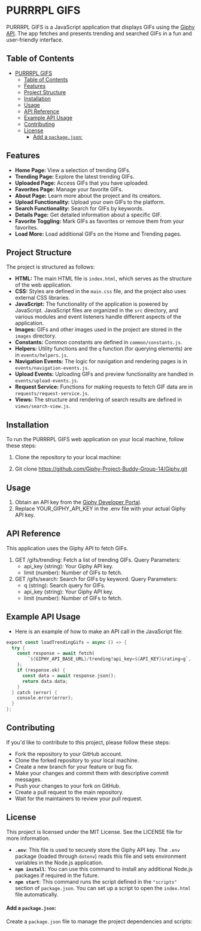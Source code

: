 # PURRRPL GIFS

PURRRPL GIFS is a JavaScript application that displays GIFs using the [Giphy API](https://developers.giphy.com/). The app fetches and presents trending and searched GIFs in a fun and user-friendly interface.

## Table of Contents

- [PURRRPL GIFS](#purrrpl-gifs)
  - [Table of Contents](#table-of-contents)
  - [Features](#features)
  - [Project Structure](#project-structure)
  - [Installation](#installation)
  - [Usage](#usage)
  - [API Reference](#api-reference)
  - [Example API Usage](#example-api-usage)
  - [Contributing](#contributing)
  - [License](#license)
    - [Add a `package.json`:](#add-a-packagejson)

## Features

- **Home Page:** View a selection of trending GIFs.
- **Trending Page:** Explore the latest trending GIFs.
- **Uploaded Page:** Access GIFs that you have uploaded.
- **Favorites Page:** Manage your favorite GIFs.
- **About Page:** Learn more about the project and its creators.
- **Upload Functionality:** Upload your own GIFs to the platform.
- **Search Functionality:** Search for GIFs by keywords.
- **Details Page:** Get detailed information about a specific GIF.
- **Favorite Toggling:** Mark GIFs as favorites or remove them from your favorites.
- **Load More:** Load additional GIFs on the Home and Trending pages.

## Project Structure

The project is structured as follows:

- **HTML:** The main HTML file is `index.html`, which serves as the structure of the web application.
- **CSS:** Styles are defined in the `main.css` file, and the project also uses external CSS libraries.
- **JavaScript:** The functionality of the application is powered by JavaScript. JavaScript files are organized in the `src` directory, and various modules and event listeners handle different aspects of the application.
- **Images:** GIFs and other images used in the project are stored in the `images` directory.
- **Constants:** Common constants are defined in `common/constants.js`.
- **Helpers:** Utility functions and the `q` function (for querying elements) are in `events/helpers.js`.
- **Navigation Events:** The logic for navigation and rendering pages is in `events/navigation-events.js`.
- **Upload Events:** Uploading GIFs and preview functionality are handled in `events/upload-events.js`.
- **Request Service:** Functions for making requests to fetch GIF data are in `requests/request-service.js`.
- **Views:** The structure and rendering of search results are defined in `views/search-view.js`.

## Installation

To run the PURRRPL GIFS web application on your local machine, follow these steps:

1. Clone the repository to your local machine:

2. Git clone https://github.com/Giphy-Project-Buddy-Group-14/Giphy.git

## Usage

1. Obtain an API key from the [Giphy Developer Portal](https://developers.giphy.com/).
2. Replace YOUR_GIPHY_API_KEY in the .env file with your actual Giphy API key.

## API Reference

This application uses the Giphy API to fetch GIFs.

1. GET /gifs/trending: Fetch a list of trending GIFs.
   Query Parameters:
   - api_key (string): Your Giphy API key.
   - limit (number): Number of GIFs to fetch.
2. GET /gifs/search: Search for GIFs by keyword.
   Query Parameters:
   - q (string): Search query for GIFs.
   - api_key (string): Your Giphy API key.
   - limit (number): Number of GIFs to fetch.

## Example API Usage

- Here is an example of how to make an API call in the JavaScript file:

```rust
export const loadTrendingGifs = async () => {
  try {
    const response = await fetch(
        `${GIPHY_API_BASE_URL}/trending?api_key=${API_KEY}&rating=g`,
    );
    if (response.ok) {
      const data = await response.json();
      return data.data;
    }
  } catch (error) {
    console.error(error);
  }
};
```

## Contributing

If you'd like to contribute to this project, please follow these steps:

- Fork the repository to your GitHub account.
- Clone the forked repository to your local machine.
- Create a new branch for your feature or bug fix.
- Make your changes and commit them with descriptive commit messages.
- Push your changes to your fork on GitHub.
- Create a pull request to the main repository.
- Wait for the maintainers to review your pull request.

## License

This project is licensed under the MIT License. See the LICENSE file for more information.

- **`.env`**: This file is used to securely store the Giphy API key. The `.env` package (loaded through `dotenv`) reads this file and sets environment variables in the Node.js application.
- **`npm install`**: You can use this command to install any additional Node.js packages if required in the future.
- **`npm start`**: This command runs the script defined in the `"scripts"` section of `package.json`. You can set up a script to open the `index.html` file automatically.

#### Add a `package.json`:

Create a `package.json` file to manage the project dependencies and scripts:
